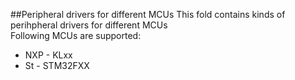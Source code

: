 ##Peripheral drivers for different MCUs
This fold contains kinds of perihpheral drivers for different MCUs   
Following MCUs are supported:
- NXP - KLxx
- St  - STM32FXX
